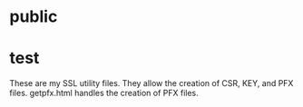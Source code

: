 # public
# test
These are my SSL utility files.
They allow the creation of CSR, KEY, and PFX files.
getpfx.html handles the creation of PFX files.

